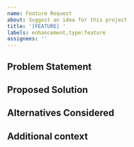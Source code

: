```yaml
---
name: Feature Request
about: Suggest an idea for this project
title: '[FEATURE] '
labels: enhancement,type:feature
assignees: ''
---
```


## Problem Statement
<!-- A clear description of the problem this feature would solve -->

## Proposed Solution
<!-- Describe the solution you'd like -->

## Alternatives Considered
<!-- Any alternative solutions you've considered -->

## Additional context
<!-- Add any other context or screenshots about the feature request here -->
